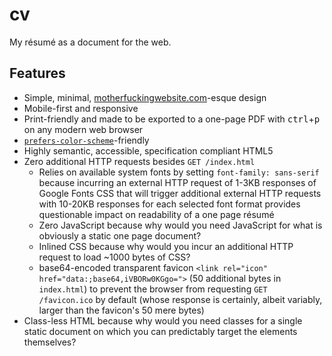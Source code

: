 # cv

My résumé as a document for the web.

## Features

- Simple, minimal, [motherfuckingwebsite.com](https://motherfuckingwebsite.com/)-esque design
- Mobile-first and responsive
- Print-friendly and made to be exported to a one-page PDF with <kbd>ctrl</kbd>+<kbd>p</kbd> on any modern web browser
- [`prefers-color-scheme`](https://developer.mozilla.org/en-US/docs/Web/CSS/@media/prefers-color-scheme)-friendly
- Highly semantic, accessible, specification compliant HTML5
- Zero additional HTTP requests besides `GET /index.html`
    - Relies on available system fonts by setting `font-family: sans-serif` because incurring an external HTTP request of 1-3KB responses of Google Fonts CSS that will trigger additional external HTTP requests with 10-20KB responses for each selected font format provides questionable impact on readability of a one page résumé
    - Zero JavaScript because why would you need JavaScript for what is obviously a static one page document?
    - Inlined CSS because why would you incur an additional HTTP request to load ~1000 bytes of CSS?
    - base64-encoded transparent favicon `<link rel="icon" href="data:;base64,iVBORw0KGgo=">` (50 additional bytes in `index.html`) to prevent the browser from requesting `GET /favicon.ico` by default (whose response is certainly, albeit variably, larger than the favicon's 50 mere bytes)
- Class-less HTML because why would you need classes for a single static document on which you can predictably target the elements themselves?